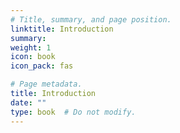 ```yaml
---
# Title, summary, and page position.
linktitle: Introduction
summary: 
weight: 1
icon: book
icon_pack: fas

# Page metadata.
title: Introduction
date: ""
type: book  # Do not modify.
---
```


